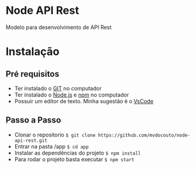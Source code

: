 # Node API Rest
Modelo para desenvolvimento de API Rest

# Instalação

## Pré requisitos
- Ter instalado o [GIT](https://git-scm.com/downloads) no computador
- Ter instalado o [Node.js](https://nodejs.org/en/download/) e [npm](https://www.npmjs.com/get-npm) no computador
- Possuir um editor de texto. Minha sugestão é o [VsCode](https://code.visualstudio.com/download)

## Passo a Passo
 - Clonar o repositorio
`$ git clone https://github.com/mvdocouto/node-api-rest.git`
- Entrar na pasta /app
`$ cd app`
- Instalar as dependências do projeto
`$ npm install`
 - Para rodar o projeto basta executar
`$ npm start` 
